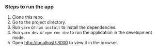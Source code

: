 ### Steps to run the app

1. Clone this repo.
2. Go to the project directory.
3. Run `yarn` or `npm install` to install the dependencies.
4. Run `yarn dev` or `npm run dev` to run the application in the development mode.
5. Open [http://localhost/:3000](http//localhost:3000) to view it in the browser.
